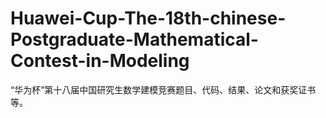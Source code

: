 # Huawei-Cup-The-18th-chinese-Postgraduate-Mathematical-Contest-in-Modeling
“华为杯”第十八届中国研究生数学建模竞赛题目、代码、结果、论文和获奖证书等。
